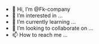 - 👋 Hi, I’m @Fk-company
- 👀 I’m interested in ...
- 🌱 I’m currently learning ...
- 💞️ I’m looking to collaborate on ...
- 📫 How to reach me ...

<!---
Fk-company/Fk-company is a ✨ special ✨ repository because its `README.md` (this file) appears on your GitHub profile.
You can click the Preview link to take a look at your changes.
--->

